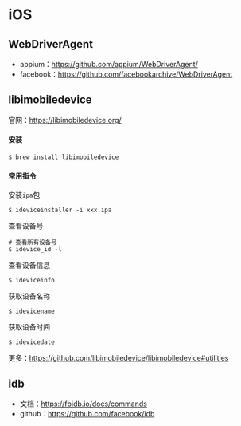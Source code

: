# iOS

## WebDriverAgent

- appium：https://github.com/appium/WebDriverAgent/
- facebook：https://github.com/facebookarchive/WebDriverAgent

## libimobiledevice

官网：https://libimobiledevice.org/

#### 安装

```shell
$ brew install libimobiledevice
```

#### 常用指令

安装`ipa`包

```shell
$ ideviceinstaller -i xxx.ipa
```

查看设备号

```shell
# 查看所有设备号
$ idevice_id -l
```

查看设备信息

```shell
$ ideviceinfo
```

获取设备名称

```shell
$ idevicename
```

获取设备时间

```shell
$ idevicedate
```

更多：https://github.com/libimobiledevice/libimobiledevice#utilities

## idb

- 文档：https://fbidb.io/docs/commands
- github：https://github.com/facebook/idb
